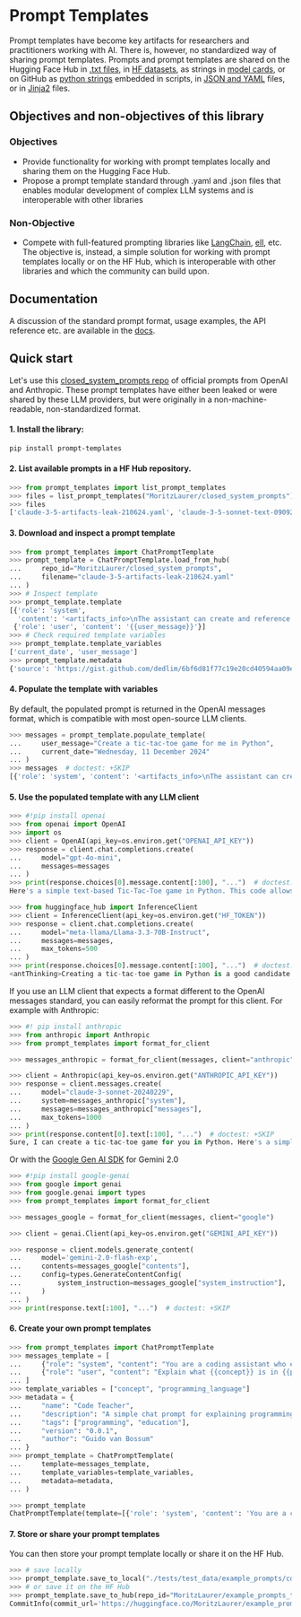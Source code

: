 # Prompt Templates

Prompt templates have become key artifacts for researchers and practitioners working with AI. There is, however, no standardized way of sharing prompt templates. Prompts and prompt templates are shared on the Hugging Face Hub in [.txt files](https://huggingface.co/HuggingFaceFW/fineweb-edu-classifier/blob/main/utils/prompt.txt), in [HF datasets](https://huggingface.co/datasets/fka/awesome-chatgpt-prompts), as strings in [model cards](https://huggingface.co/OpenGVLab/InternVL2-8B#grounding-benchmarks), or on GitHub as [python strings](https://github.com/huggingface/cosmopedia/tree/main/prompts) embedded in scripts, in [JSON and YAML](https://github.com/hwchase17/langchain-hub/blob/master/prompts/README.md) files, or in [Jinja2](https://github.com/argilla-io/distilabel/tree/main/src/distilabel/steps/tasks/templates) files.



## Objectives and non-objectives of this library
### Objectives
- Provide functionality for working with prompt templates locally and sharing them on the Hugging Face Hub. 
- Propose a prompt template standard through .yaml and .json files that enables modular development of complex LLM systems and is interoperable with other libraries
### Non-Objective 
- Compete with full-featured prompting libraries like [LangChain](https://github.com/langchain-ai/langchain), [ell](https://docs.ell.so/reference/index.html), etc. The objective is, instead, a simple solution for working with prompt templates locally or on the HF Hub, which is interoperable with other libraries and which the community can build upon.


## Documentation

A discussion of the standard prompt format, usage examples, the API reference etc. are available in the [docs](https://moritzlaurer.github.io/prompt_templates/).


## Quick start

Let's use this [closed_system_prompts repo](https://huggingface.co/MoritzLaurer/closed_system_prompts) of official prompts from OpenAI and Anthropic. These prompt templates have either been leaked or were shared by these LLM providers, but were originally in a non-machine-readable, non-standardized format.


#### 1. Install the library:

```bash
pip install prompt-templates
```


#### 2. List available prompts in a HF Hub repository. 

```python
>>> from prompt_templates import list_prompt_templates
>>> files = list_prompt_templates("MoritzLaurer/closed_system_prompts")
>>> files
['claude-3-5-artifacts-leak-210624.yaml', 'claude-3-5-sonnet-text-090924.yaml', 'claude-3-5-sonnet-text-image-090924.yaml', 'openai-metaprompt-audio.yaml', 'openai-metaprompt-text.yaml']

```

#### 3. Download and inspect a prompt template

```python
>>> from prompt_templates import ChatPromptTemplate
>>> prompt_template = ChatPromptTemplate.load_from_hub(
...     repo_id="MoritzLaurer/closed_system_prompts",
...     filename="claude-3-5-artifacts-leak-210624.yaml"
... )
>>> # Inspect template
>>> prompt_template.template
[{'role': 'system',
  'content': '<artifacts_info>\nThe assistant can create and reference artifacts ...'},
 {'role': 'user', 'content': '{{user_message}}'}]
>>> # Check required template variables
>>> prompt_template.template_variables
['current_date', 'user_message']
>>> prompt_template.metadata
{'source': 'https://gist.github.com/dedlim/6bf6d81f77c19e20cd40594aa09e3ecd'}

```


#### 4. Populate the template with variables
By default, the populated prompt is returned in the OpenAI messages format, which is compatible with most open-source LLM clients.

```python
>>> messages = prompt_template.populate_template(
...     user_message="Create a tic-tac-toe game for me in Python",
...     current_date="Wednesday, 11 December 2024"
... )
>>> messages  # doctest: +SKIP
[{'role': 'system', 'content': '<artifacts_info>\nThe assistant can create and reference artifacts during conversations. Artifacts are ...'}, {'role': 'user', 'content': 'Create a tic-tac-toe game for me in Python'}]

```

#### 5. Use the populated template with any LLM client

```python
>>> #!pip install openai
>>> from openai import OpenAI
>>> import os
>>> client = OpenAI(api_key=os.environ.get("OPENAI_API_KEY"))
>>> response = client.chat.completions.create(
...     model="gpt-4o-mini",
...     messages=messages
... )
>>> print(response.choices[0].message.content[:100], "...")  # doctest: +SKIP
Here's a simple text-based Tic-Tac-Toe game in Python. This code allows two players to take turns pl ...

```

```python
>>> from huggingface_hub import InferenceClient
>>> client = InferenceClient(api_key=os.environ.get("HF_TOKEN"))
>>> response = client.chat.completions.create(
...     model="meta-llama/Llama-3.3-70B-Instruct", 
...     messages=messages,
...     max_tokens=500
... )
>>> print(response.choices[0].message.content[:100], "...")  # doctest: +SKIP
<antThinking>Creating a tic-tac-toe game in Python is a good candidate for an artifact. It's a self- ...

```

If you use an LLM client that expects a format different to the OpenAI messages standard, you can easily reformat the prompt for this client. For example with Anthropic:

```python
>>> #! pip install anthropic
>>> from anthropic import Anthropic
>>> from prompt_templates import format_for_client

>>> messages_anthropic = format_for_client(messages, client="anthropic")

>>> client = Anthropic(api_key=os.environ.get("ANTHROPIC_API_KEY"))
>>> response = client.messages.create(
...     model="claude-3-sonnet-20240229",
...     system=messages_anthropic["system"],
...     messages=messages_anthropic["messages"],
...     max_tokens=1000
... )
>>> print(response.content[0].text[:100], "...")  # doctest: +SKIP
Sure, I can create a tic-tac-toe game for you in Python. Here's a simple implementation: ...

```

Or with the [Google Gen AI SDK](https://github.com/googleapis/python-genai) for Gemini 2.0

```python
>>> #!pip install google-genai
>>> from google import genai
>>> from google.genai import types
>>> from prompt_templates import format_for_client

>>> messages_google = format_for_client(messages, client="google")

>>> client = genai.Client(api_key=os.environ.get("GEMINI_API_KEY"))

>>> response = client.models.generate_content(
...     model='gemini-2.0-flash-exp',
...     contents=messages_google["contents"],
...     config=types.GenerateContentConfig(
...         system_instruction=messages_google["system_instruction"],
...     )
... )
>>> print(response.text[:100], "...")  # doctest: +SKIP

```

#### 6. Create your own prompt templates

```python
>>> from prompt_templates import ChatPromptTemplate
>>> messages_template = [
...     {"role": "system", "content": "You are a coding assistant who explains concepts clearly and provides short examples."},
...     {"role": "user", "content": "Explain what {{concept}} is in {{programming_language}}."}
... ]
>>> template_variables = ["concept", "programming_language"]
>>> metadata = {
...     "name": "Code Teacher",
...     "description": "A simple chat prompt for explaining programming concepts with examples",
...     "tags": ["programming", "education"],
...     "version": "0.0.1",
...     "author": "Guido van Bossum"
... }
>>> prompt_template = ChatPromptTemplate(
...     template=messages_template,
...     template_variables=template_variables,
...     metadata=metadata,
... )

>>> prompt_template
ChatPromptTemplate(template=[{'role': 'system', 'content': 'You are a coding a..., template_variables=['concept', 'programming_language'], metadata={'name': 'Code Teacher', 'description': 'A simple ..., client_parameters={}, custom_data={}, populator='jinja2', jinja2_security_level='standard')

```

#### 7. Store or share your prompt templates
You can then store your prompt template locally or share it on the HF Hub.

```python
>>> # save locally
>>> prompt_template.save_to_local("./tests/test_data/example_prompts/code_teacher_test.yaml")
>>> # or save it on the HF Hub
>>> prompt_template.save_to_hub(repo_id="MoritzLaurer/example_prompts_test", filename="code_teacher_test.yaml", create_repo=True)  # doctest: +SKIP
CommitInfo(commit_url='https://huggingface.co/MoritzLaurer/example_prompts_test/commit/4cefd2c94f684f9bf419382f96b36692cd175e84', commit_message='Upload prompt template code_teacher_test.yaml', commit_description='', oid='4cefd2c94f684f9bf419382f96b36692cd175e84', pr_url=None, repo_url=RepoUrl('https://huggingface.co/MoritzLaurer/example_prompts_test', endpoint='https://huggingface.co', repo_type='dataset', repo_id='MoritzLaurer/example_prompts_test'), pr_revision=None, pr_num=None)

```

